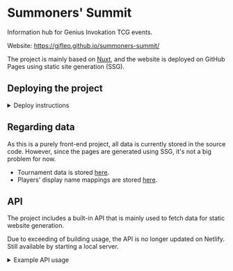 # Summoners' Summit

Information hub for Genius Invokation TCG events.

Website: https://gjfleo.github.io/summoners-summit/

The project is mainly based on [Nuxt](https://nuxt.com/), and the website is deployed on GitHub Pages using static site generation (SSG).

## Deploying the project

<details><summary>Deploy instructions</summary>

### Environment
- Node: 18.x
- pnpm

### Installing dependencies
```bash
pnpm i
```

### Deploying locally
```bash
pnpm run dev
```

### Generating static pages
For generating static pages of the website to be uploaded to GitHub Pages or another hosting service of choice.
```bash
pnpm run generate
```
To preview:
```bash
pnpm run preview:ssg
```

### Building
For building a Node.js server that serves API calls.
```bash
pnpm run build
```
To preview:
```bash
pnpm run preview
```

</details>

## Regarding data

As this is a purely front-end project, all data is currently stored in the source code. However, since the pages are generated using SSG, it's not a big problem for now.

- Tournament data is stored [here](./server/data/tournaments).
- Players' display name mappings are stored [here](./server/data/players/index.ts).

## API

The project includes a built-in API that is mainly used to fetch data for static website generation.

Due to exceeding of building usage, the API is no longer updated on Netlify. Still available by starting a local server.

<details><summary>Example API usage</summary>

- [`/tournaments`](https://summoners-summit.netlify.app/api/v1/tournaments) - Get a list of all events.
  - [`?gameVersion=3.8`](https://summoners-summit.netlify.app/api/v1/tournaments?gameVersion=3.8) - Only get events from specified version. Default is all versions.
- [`/tournaments/:tournamentId`](https://summoners-summit.netlify.app/api/v1/tournaments/b7f4346442601d80) - Get general information of a tournament.
- [`/tournaments/:tournamentId/details`](https://summoners-summit.netlify.app/api/v1/tournaments/b7f4346442601d80/details) - Get detailed information of a tournament (including all matches' details).
- [`/matches/:matchId`](https://summoners-summit.netlify.app/api/v1/matches/b7f4346442601d8001) - Get details of a specific match.
- [`/games`](https://summoners-summit.netlify.app/api/v1/games) - Get a list of games.
  - [`?limit=10&offset=10`](https://summoners-summit.netlify.app/api/v1/games?limit=10&offset=10) - Game count and offset for pagination. Default is `limit=50`.
  - Other parameters TBA.
- [`/decks/:deckId`](https://summoners-summit.netlify.app/api/v1/decks/dd6dae64467a5555) - Get information of a specific deck.
- [`/team-stats`](https://summoners-summit.netlify.app/api/v1/team-stats) - Get statistics of all main deck combinations.

</details>
